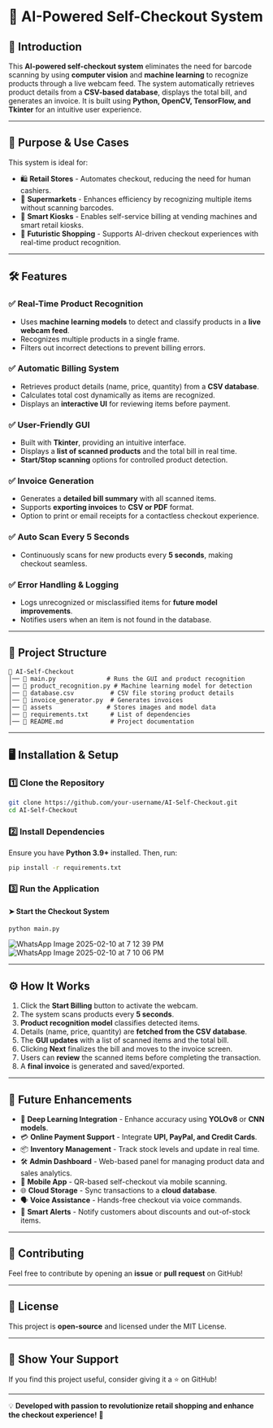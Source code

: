 # 🛒 AI-Powered Self-Checkout System

## 📌 Introduction
This **AI-powered self-checkout system** eliminates the need for barcode scanning by using **computer vision** and **machine learning** to recognize products through a live webcam feed. The system automatically retrieves product details from a **CSV-based database**, displays the total bill, and generates an invoice. It is built using **Python, OpenCV, TensorFlow, and Tkinter** for an intuitive user experience.

---

## 🎯 Purpose & Use Cases
This system is ideal for:
- 🛍 **Retail Stores** - Automates checkout, reducing the need for human cashiers.
- 🏪 **Supermarkets** - Enhances efficiency by recognizing multiple items without scanning barcodes.
- 🤖 **Smart Kiosks** - Enables self-service billing at vending machines and smart retail kiosks.
- 🚀 **Futuristic Shopping** - Supports AI-driven checkout experiences with real-time product recognition.

---

## 🛠️ Features
### ✅ Real-Time Product Recognition
- Uses **machine learning models** to detect and classify products in a **live webcam feed**.
- Recognizes multiple products in a single frame.
- Filters out incorrect detections to prevent billing errors.

### ✅ Automatic Billing System
- Retrieves product details (name, price, quantity) from a **CSV database**.
- Calculates total cost dynamically as items are recognized.
- Displays an **interactive UI** for reviewing items before payment.

### ✅ User-Friendly GUI
- Built with **Tkinter**, providing an intuitive interface.
- Displays a **list of scanned products** and the total bill in real time.
- **Start/Stop scanning** options for controlled product detection.

### ✅ Invoice Generation
- Generates a **detailed bill summary** with all scanned items.
- Supports **exporting invoices** to **CSV or PDF** format.
- Option to print or email receipts for a contactless checkout experience.

### ✅ Auto Scan Every 5 Seconds
- Continuously scans for new products every **5 seconds**, making checkout seamless.

### ✅ Error Handling & Logging
- Logs unrecognized or misclassified items for **future model improvements**.
- Notifies users when an item is not found in the database.

---

## 📂 Project Structure
```
📁 AI-Self-Checkout
│── 📄 main.py              # Runs the GUI and product recognition
│── 📄 product_recognition.py # Machine learning model for detection
│── 📄 database.csv          # CSV file storing product details
│── 📄 invoice_generator.py  # Generates invoices
│── 📁 assets               # Stores images and model data
│── 📄 requirements.txt      # List of dependencies
│── 📄 README.md             # Project documentation
```

---

## 🖥️ Installation & Setup
### 1️⃣ Clone the Repository
```bash
git clone https://github.com/your-username/AI-Self-Checkout.git
cd AI-Self-Checkout
```

### 2️⃣ Install Dependencies
Ensure you have **Python 3.9+** installed. Then, run:
```bash
pip install -r requirements.txt
```

### 3️⃣ Run the Application
#### ➤ Start the Checkout System
```bash
python main.py
```
![WhatsApp Image 2025-02-10 at 7 12 39 PM](https://github.com/user-attachments/assets/5e6fd50a-022a-4cad-89e0-963d67852ca2)
![WhatsApp Image 2025-02-10 at 7 10 06 PM](https://github.com/user-attachments/assets/4d7829c9-7b68-4c53-87d3-5add4d889510)

---

## ⚙️ How It Works
1. Click the **Start Billing** button to activate the webcam.
2. The system scans products every **5 seconds**.
3. **Product recognition model** classifies detected items.
4. Details (name, price, quantity) are **fetched from the CSV database**.
5. The **GUI updates** with a list of scanned items and the total bill.
6. Clicking **Next** finalizes the bill and moves to the invoice screen.
7. Users can **review** the scanned items before completing the transaction.
8. A **final invoice** is generated and saved/exported.

---

## 🚀 Future Enhancements
- 🤖 **Deep Learning Integration** - Enhance accuracy using **YOLOv8** or **CNN models**.
- 💳 **Online Payment Support** - Integrate **UPI, PayPal, and Credit Cards**.
- 📦 **Inventory Management** - Track stock levels and update in real time.
- 🛠 **Admin Dashboard** - Web-based panel for managing product data and sales analytics.
- 📱 **Mobile App** - QR-based self-checkout via mobile scanning.
- 🌐 **Cloud Storage** - Sync transactions to a **cloud database**.
- 🗣 **Voice Assistance** - Hands-free checkout via voice commands.
- 🔔 **Smart Alerts** - Notify customers about discounts and out-of-stock items.

---

## 🤝 Contributing
Feel free to contribute by opening an **issue** or **pull request** on GitHub!

---

## 📜 License
This project is **open-source** and licensed under the MIT License.

---

## 🌟 Show Your Support
If you find this project useful, consider giving it a ⭐ on GitHub!

---

💡 **Developed with passion to revolutionize retail shopping and enhance the checkout experience!** 🚀


